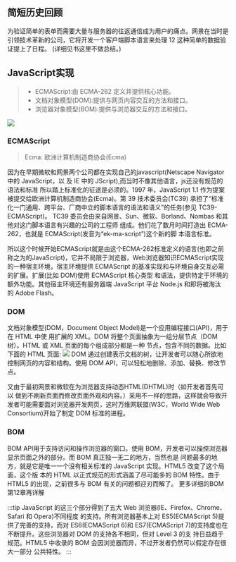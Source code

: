 ## 简短历史回顾
为验证简单的表单而需要大量与服务器的往返通信成为用户的痛点。网景在当时是引领技术革新的公司，它将开发一个客户端脚本语言来处理 12 这种简单的数据验证提上了日程。
(详细见书这里不做总结。)
## JavaScript实现
> * ECMAScript:由 ECMA-262 定义并提供核心功能。
> * 文档对象模型(DOM):提供与网页内容交互的方法和接口。
> * 浏览器对象模型(BOM):提供与浏览器交互的方法和接口。

<img src="/assets/images/js.png"/>

### ECMAScript
>Ecma: 欧洲计算机制造商协会(Ecma)

因为在早期微软和网景两个公司都在实现自己的javascript(Netscape Navigator 中的 JavaScript，以 及 IE 中的 JScript),而当时不像其他语言，js还没有规范的语法和标准
所以踏上标准化的征途是必须的。1997 年，JavaScript 1.1 作为提案被提交给欧洲计算机制造商协会(Ecma)。第 39 技术委员会(TC39) 承担了“标准化一门通用、跨平台、厂商中立的脚本语言的语法和语义”的任务(参见 TC39-ECMAScript)。 TC39 委员会由来自网景、Sun、微软、Borland、Nombas 和其他对这门脚本语言有兴趣的公司的工程师 组成。他们花了数月时间打造出 ECMA-262，也就是 ECMAScript(发音为“ek-ma-script”)这个新的脚 本语言标准。

所以这个时候开始ECMAScript就是由这个ECMA-262标准定义的语言(也即之前称之为的JavaScript)，它并不局限于浏览器，Web浏览器知识ECMAScript实现的一种宿主环境，宿主环境提供 ECMAScript 的基准实现和与环境自身交互必需的扩展。扩展(比如 DOM)使用 ECMAScript 核心类型 和语法，提供特定于环境的额外功能。其他宿主环境还有服务器端 JavaScript 平台 Node.js 和即将被淘汰 的 Adobe Flash。

### DOM
文档对象模型(DOM，Document Object Model)是一个应用编程接口(API)，用于在 HTML 中使 用扩展的 XML。DOM 将整个页面抽象为一组分层节点（DOM树）。HTML 或 XML 页面的每个组成部分都是一种 节点，包含不同的数据。比如下面的 HTML 页面:
<img src="/assets/images/DOM.png"/>
DOM 通过创建表示文档的树，让开发者可以随心所欲地控制网页的内容和结构。使用 DOM API，可以轻松地删除、添加、替换、修改节点。

又由于最初网景和微软在为浏览器支持动态HTML(DHTML)时（如开发者首先可以 做到不刷新页面而修改页面外观和内容。）采用不一样的思路，这样就会导致开发者可能需要面对浏览器开发网页，这时万维网联盟(W3C，World Wide Web Consortium)开始了制定 DOM 标准的进程。

### BOM
BOM API用于支持访问和操作浏览器的窗口。使用 BOM，开发者可以操控浏览器显示页面之外的部分。而 BOM 真正独一无二的地方，当然也是 问题最多的地方，就是它是唯一一个没有相关标准的 JavaScript 实现。HTML5 改变了这个局面，这个版 本的 HTML 以正式规范的形式涵盖了尽可能多的 BOM 特性。由于 HTML5 的出现，之前很多与 BOM 有关的问题都迎刃而解了。
更多详细的BOM第12章再详解

:::tip
JavaScript 的这三个部分得到了五大 Web 浏览器(IE、Firefox、Chrome、Safari 和 Opera)不同程度
的支持。所有浏览器基本上对 ES5(ECMAScript 5)提供了完善的支持，而对 ES6(ECMAScript 6)和 ES7(ECMAScript 7)的支持度也在不断提升。这些浏览器对 DOM 的支持各不相同，但对 Level 3 的支 持日益趋于规范。HTML5 中收录的 BOM 会因浏览器而异，不过开发者仍然可以假定存在很大一部分 公共特性。
:::